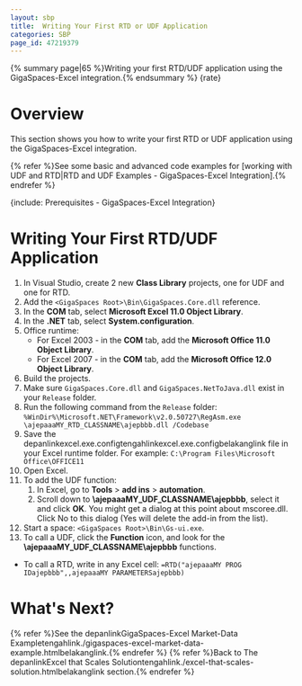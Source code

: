 ```yaml
---
layout: sbp
title:  Writing Your First RTD or UDF Application
categories: SBP
page_id: 47219379
---
```


{% summary page|65 %}Writing your first RTD/UDF application using the GigaSpaces-Excel integration.{% endsummary %}
{rate}

# Overview

This section shows you how to write your first RTD or UDF application using the GigaSpaces-Excel integration.

{% refer %}See some basic and advanced code examples for [working with UDF and RTD|RTD and UDF Examples - GigaSpaces-Excel Integration].{% endrefer %}

{include: Prerequisites - GigaSpaces-Excel Integration}

# Writing Your First RTD/UDF Application

1. In Visual Studio, create 2 new **Class Library** projects, one for UDF and one for RTD.
2. Add the `<GigaSpaces Root>\Bin\GigaSpaces.Core.dll` reference.
3. In the **COM** tab, select **Microsoft Excel 11.0 Object Library**.
4. In the **.NET** tab, select **System.configuration**.
5. Office runtime:
    - For Excel 2003 - in the **COM** tab, add the **Microsoft Office 11.0 Object Library**.
    - For Excel 2007 - in the **COM** tab, add the **Microsoft Office 12.0 Object Library**.
6. Build the projects.
7. Make sure `GigaSpaces.Core.dll` and `GigaSpaces.NetToJava.dll` exist in your `Release` folder.
8. Run the following command from the `Release` folder:
    `%WinDir%\Microsoft.NET\Framework\v2.0.50727\RegAsm.exe \ajepaaaMY_RTD_CLASSNAME\ajepbbb.dll /Codebase`
9. Save the depanlinkexcel.exe.configtengahlinkexcel.exe.configbelakanglink file in your Excel runtime folder. For example: `C:\Program Files\Microsoft Office\OFFICE11`
10. Open Excel.
11. To add the UDF function:
    1. In Excel, go to **Tools** > **add ins** > **automation**.
    2. Scroll down to **\ajepaaaMY_UDF_CLASSNAME\ajepbbb**, select it and click **OK**. You might get a dialog at this point about mscoree.dll. Click No to this dialog (Yes will delete the add-in from the list).
12. Start a space: `<GigaSpaces Root>\Bin\Gs-ui.exe`.
13. To call a UDF, click the **Function** icon, and look for the **\ajepaaaMY_UDF_CLASSNAME\ajepbbb** functions.
- To call a RTD, write in any Excel cell:
    `=RTD("ajepaaaMY PROG IDajepbbb",,ajepaaaMY PARAMETERSajepbbb)`

# What's Next?

{% refer %}See the depanlinkGigaSpaces-Excel Market-Data Exampletengahlink./gigaspaces-excel-market-data-example.htmlbelakanglink.{% endrefer %}
{% refer %}Back to The depanlinkExcel that Scales Solutiontengahlink./excel-that-scales-solution.htmlbelakanglink section.{% endrefer %}
